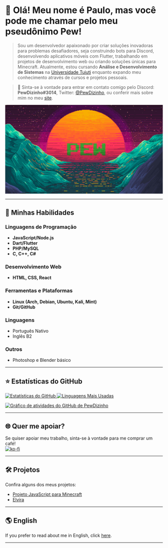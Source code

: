# 💜 Olá! Meu nome é **Paulo**, mas você pode me chamar pelo meu pseudônimo **Pew**!

> Sou um desenvolvedor apaixonado por criar soluções inovadoras para problemas desafiadores, seja construindo bots para Discord, desenvolvendo aplicativos móveis com Flutter, trabalhando em projetos de desenvolvimento web ou criando soluções únicas para Minecraft. Atualmente, estou cursando **Análise e Desenvolvimento de Sistemas** na [Universidade Tuiuti](https://tuiuti.edu.br/) enquanto expando meu conhecimento através de cursos e projetos pessoais.

> 💬 Sinta-se à vontade para entrar em contato comigo pelo Discord: **PewDizinho#3014**, Twitter: [@PewDizinho](https://x.com/PewDizinho), ou conferir mais sobre mim no meu [site](https://pewdizinho.com/).

<img src="Background.png" min-width="200px" max-width="700px" width="700px" alt="Background">

---

## 🚀 Minhas Habilidades  
### Linguagens de Programação  
- **JavaScript/Node.js**  
- **Dart/Flutter**  
- **PHP/MySQL**  
- **C, C++, C#**

### Desenvolvimento Web  
- **HTML, CSS, React**

### Ferramentas e Plataformas  
- **Linux (Arch, Debian, Ubuntu, Kali, Mint)**  
- **Git/GitHub**

### Linguagens 
- Português Nativo
- Inglês B2

### Outros  
- Photoshop e Blender básico  

---

## ⭐ Estatísticas do GitHub  

<a href="https://github.com/PewDizinho">
 <img src="https://github-readme-stats.vercel.app/api?username=PewDizinho&include_all_commits=true&count_private=true&show_icons=true&line_height=20&title_color=2B5BBD&icon_color=1124BB&text_color=A1A1A1&bg_color=0,000000,130F40" alt="Estatísticas do GitHub"/>
</a>

<a href="https://github.com/PewDizinho">
 <img src="https://github-readme-stats.vercel.app/api/top-langs?username=PewDizinho&show_icons=true&locale=en&layout=compact&theme=chartreuse-dark" alt="Linguagens Mais Usadas" width=355px/>
</a>

[![Gráfico de atividades do GitHub de PewDizinho](https://github-readme-activity-graph.cyclic.app/graph?username=PewDizinho&theme=react-dark)](https://github.com/ashutosh00710/github-readme-activity-graph)

---

## 🌐 Quer me apoiar?  

Se quiser apoiar meu trabalho, sinta-se à vontade para me comprar um café!  
[![ko-fi](https://ko-fi.com/img/githubbutton_sm.svg)](https://ko-fi.com/E1E1BAPMC)  

---

## 🛠 Projetos  

Confira alguns dos meus projetos:  
- [Projeto JavaScript para Minecraft](https://github.com/Pews-Cavern/Projeto-Integrador-UTP3)  
- [Elvira](https://github.com/Pews-Cavern/Elvira)  

---

## 🌎 English  

If you prefer to read about me in English, click [here](https://github.com/PewDizinho/PewDizinho/blob/main/README.md).  

---
